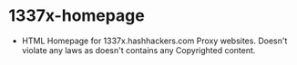 # 1337x-homepage

* HTML Homepage for 1337x.hashhackers.com Proxy websites. Doesn't violate any laws as doesn't contains any Copyrighted content.
